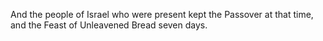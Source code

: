 And the people of Israel who were present kept the Passover at that time, and the Feast of Unleavened Bread seven days.
